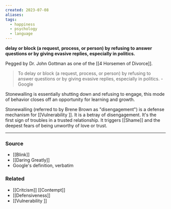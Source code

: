 ```yaml
---
created: 2023-07-08
aliases: 
tags:
  - happiness
  - psychology
  - language
---
```

**delay or block (a request, process, or person) by refusing to answer questions or by giving evasive replies, especially in politics.**

Pegged by Dr. John Gottman as one of the [[4 Horsemen of Divorce]].

> To delay or block (a request, process, or person) by refusing to answer questions or by giving evasive replies, especially in politics. - Google
> 

Stonewalling is essentially shutting down and refusing to engage, this mode of behavior closes off an opportunity for learning and growth.

Stonewalling (referred to by Brene Brown as "disengagement") is a defense mechanism for [[Vulnerability ]]. It is a betray of disengagement. It's the first sign of troubles in a trusted relationship. It triggers [[Shame]] and the deepest fears of being unworthy of love or trust.

---

### Source
- [[Blink]]
- [[Daring Greatly]]
- Google's definition, verbatim

### Related
- [[Critcism]] 
[[Contempt]] 
- [[Defensiveness]] 
- [[Vulnerability ]] 